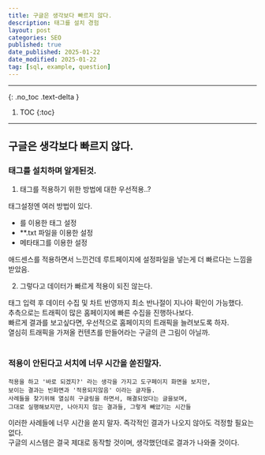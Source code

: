 ```yaml
---
title: 구글은 생각보다 빠르지 않다.
description: 태그를 설치 경험
layout: post
categories: SEO
published: true
date_published: 2025-01-22
date_modified: 2025-01-22
tag: [sql, example, question]
---
```

---
{: .no_toc .text-delta }

1. TOC
{:toc}
---

<!-- 글의 제목은 ##
    나머지 큰 제목은 ###
    이후 나머지는 3개이상 -->

## 구글은 생각보다 빠르지 않다.

### 태그를 설치하며 알게된것.
1. 태그를 적용하기 위한 방법에 대한 우선적용..?

태그설정엔 여러 방법이 있다.

- <script></script> 를 이용한 태그 설정
- **.txt 파일을 이용한 설정
- <meta> 메타태그를 이용한 설정

애드센스를 적용하면서 느낀건데 루트페이지에 설정파일을 넣는게 더 빠르다는 느낌을 받았음.
<br>

2. 그렇다고 데이터가 빠르게 적용이 되진 않는다.

태그 입력 후 데이터 수집 및 차트 반영까지 최소 반나절이 지나야 확인이 가능했다.<br>
추측으로는 트래픽이 많은 홈페이지에 빠른 수집을 진행하나보다.<br>
빠르게 결과를 보고싶다면, 우선적으로 홈페이지의 트래픽을 늘려보도록 하자.<br> 
열심히 트래픽을 가져올 컨텐츠를 만들어라는 구글의 큰 그림이 아닐까.<br>
<br>

### 적용이 안된다고 서치에 너무 시간을 쏟진말자.

`적용을 하고 '바로 되겠지?' 라는 생각을 가지고 도구페이지 화면을 보지만,`<br>
`보이는 결과는 빈화면과 '적용되지않음' 이라는 글자들.`<br>
`사례들을 찾기위해 열심히 구글링을 하면서, 해결되었다는 글을보며,`<br>
`그대로 실행해보지만, 나아지지 않는 결과들, 그렇게 빼았기는 시간들`<br>

이러한 사례들에 너무 시간을 쏟지 말자. 즉각적인 결과가 나오지 않아도 걱정할 필요는 없다.<br>
구글의 시스템은 결국 제대로 동작할 것이며, 생각했던데로 결과가 나와줄 것이다.